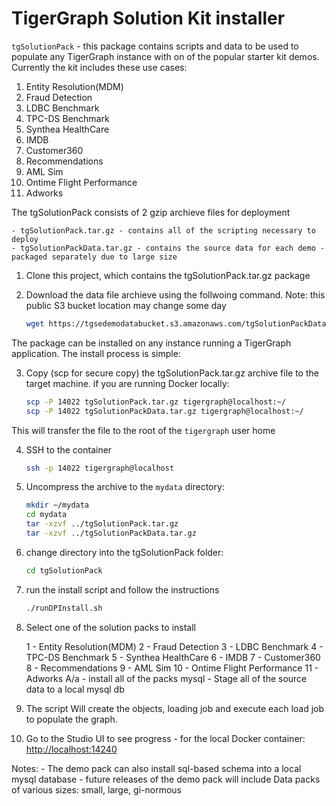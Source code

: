 # TigerGraph Solution Kit installer

`tgSolutionPack` - this package contains scripts and data to be used to populate any TigerGraph instance with on of the popular starter kit demos. Currently the kit includes these use cases:

<ol>
<li>Entity Resolution(MDM)</li>
<li>Fraud Detection</li>
<li>LDBC Benchmark</li>
<li>TPC-DS Benchmark</li>
<li>Synthea HealthCare</li>
<li>IMDB</li>
<li>Customer360</li>
<li>Recommendations</li>
<li>AML Sim</li>
<li>Ontime Flight Performance</li>
<li>Adworks</li>
</ol>

The tgSolutionPack consists of 2 gzip archieve files for deployment
   
    - tgSolutionPack.tar.gz - contains all of the scripting necessary to deploy
    - tgSolutionPackData.tar.gz - contains the source data for each demo - packaged separately due to large size

1. Clone this project, which contains the tgSolutionPack.tar.gz package

2.  Download the data file archieve using the follwoing command. Note: this public S3 bucket location may change some day

    ```bash
    wget https://tgsedemodatabucket.s3.amazonaws.com/tgSolutionPackData.tar.gz
    ```

The package can be installed on any instance running a TigerGraph application. The install process is simple:

3.  Copy (scp for secure copy) the tgSolutionPack.tar.gz archive file to the target machine. if you are running Docker locally:

    ```bash
    scp -P 14022 tgSolutionPack.tar.gz tigergraph@localhost:~/
    scp -P 14022 tgSolutionPackData.tar.gz tigergraph@localhost:~/
    ```
This will transfer the file to the root of the `tigergraph` user home

4.  SSH to the container

    ```bash
    ssh -p 14022 tigergraph@localhost
    ```

5.  Uncompress the archive to the `mydata` directory:

    ```bash
    mkdir ~/mydata
    cd mydata
    tar -xzvf ../tgSolutionPack.tar.gz
    tar -xzvf ../tgSolutionPackData.tar.gz
    ```

6.  change directory into the tgSolutionPack folder:

    ```bash
    cd tgSolutionPack
    ```

7.  run the install script and follow the instructions

    ```bash
    ./runDPInstall.sh
    ```

8.  Select one of the solution packs to install

    1 - Entity Resolution(MDM)
    2 - Fraud Detection
    3 - LDBC Benchmark
    4 - TPC-DS Benchmark
    5 - Synthea HealthCare
    6 - IMDB
    7 - Customer360
    8 - Recommendations
    9 - AML Sim
    10 - Ontime Flight Performance
    11 - Adworks
    A/a - install all of the packs
    mysql - Stage all of the source data to a local mysql db

9.  The script Will create the objects, loading job and execute each load job to populate the graph.

10.  Go to the Studio UI to see progress
    -   for the local Docker container: <http://localhost:14240>

Notes:
    - The demo pack can also install sql-based schema into a local mysql database
    - future releases of the demo pack will include Data packs of various sizes: small, large, gi-normous

